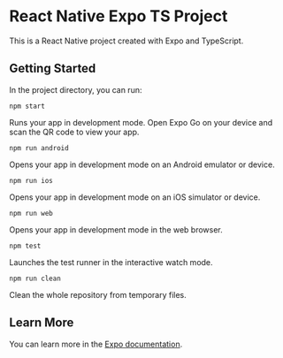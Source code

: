 # React Native Expo TS Project

This is a React Native project created with Expo and TypeScript.

## Getting Started

In the project directory, you can run:

`npm start`

Runs your app in development mode.
Open Expo Go on your device and scan the QR code to view your app.

`npm run android`

Opens your app in development mode on an Android emulator or device.

`npm run ios`

Opens your app in development mode on an iOS simulator or device.

`npm run web`

Opens your app in development mode in the web browser.

`npm test`

Launches the test runner in the interactive watch mode.

`npm run clean`

Clean the whole repository from temporary files.

## Learn More

You can learn more in the [Expo documentation](https://docs.expo.dev/).
